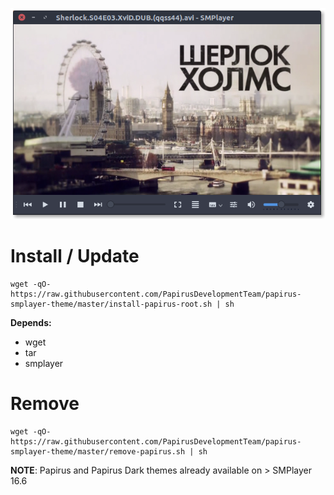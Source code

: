 <p align="center">
  <img src="https://raw.githubusercontent.com/PapirusDevelopmentTeam/papirus-smplayer-theme/master/preview.png" alt="preview"/>
</p>

# Install / Update

```
wget -qO- https://raw.githubusercontent.com/PapirusDevelopmentTeam/papirus-smplayer-theme/master/install-papirus-root.sh | sh
```

**Depends:**

- wget
- tar
- smplayer

# Remove

```
wget -qO- https://raw.githubusercontent.com/PapirusDevelopmentTeam/papirus-smplayer-theme/master/remove-papirus.sh | sh
```

**NOTE**: Papirus and Papirus Dark themes already available on > SMPlayer 16.6
